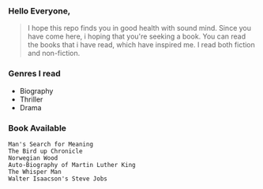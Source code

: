 ### Hello Everyone,
    
   >I hope this repo finds you in good health with sound mind. Since you have come here, i hoping that you're seeking a book. You can read the books that i have read, which have inspired me. I read both fiction and non-fiction. 
    
### Genres I read

  * Biography
  * Thriller
  * Drama

### Book Available

    Man's Search for Meaning
    The Bird up Chronicle
    Norwegian Wood
    Auto-Biography of Martin Luther King
    The Whisper Man
    Walter Isaacson's Steve Jobs
